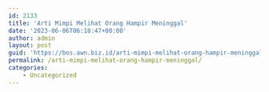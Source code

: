```yaml
---
id: 2133
title: 'Arti Mimpi Melihat Orang Hampir Meninggal'
date: '2023-06-06T06:18:47+00:00'
author: admin
layout: post
guid: 'https://bos.awn.biz.id/arti-mimpi-melihat-orang-hampir-meninggal/'
permalink: /arti-mimpi-melihat-orang-hampir-meninggal/
categories:
    - Uncategorized
---
```



